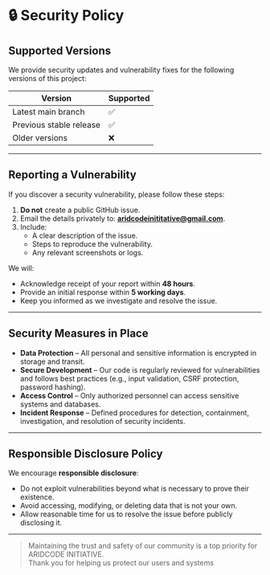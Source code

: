 # 🔒 Security Policy

## Supported Versions
We provide security updates and vulnerability fixes for the following versions of this project:

| Version     | Supported |
|-------------|-----------|
| Latest main branch | ✅ |
| Previous stable release | ✅ |
| Older versions | ❌ |

---

## Reporting a Vulnerability
If you discover a security vulnerability, please follow these steps:

1. **Do not** create a public GitHub issue.
2. Email the details privately to: **aridcodeinititative@gmail.com**.
3. Include:
   - A clear description of the issue.
   - Steps to reproduce the vulnerability.
   - Any relevant screenshots or logs.

We will:
- Acknowledge receipt of your report within **48 hours**.
- Provide an initial response within **5 working days**.
- Keep you informed as we investigate and resolve the issue.

---

## Security Measures in Place
- **Data Protection** – All personal and sensitive information is encrypted in storage and transit.
- **Secure Development** – Our code is regularly reviewed for vulnerabilities and follows best practices (e.g., input validation, CSRF protection, password hashing).
- **Access Control** – Only authorized personnel can access sensitive systems and databases.
- **Incident Response** – Defined procedures for detection, containment, investigation, and resolution of security incidents.

---

## Responsible Disclosure Policy
We encourage **responsible disclosure**:
- Do not exploit vulnerabilities beyond what is necessary to prove their existence.
- Avoid accessing, modifying, or deleting data that is not your own.
- Allow reasonable time for us to resolve the issue before publicly disclosing it.

---

> Maintaining the trust and safety of our community is a top priority for ARIDCODE INITIATIVE.  
> Thank you for helping us protect our users and systems
